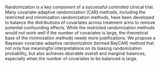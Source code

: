 Randomization is a key component of a successful controlled clinical trial. Many covariate-adaptive randomization (CAR) methods, including the restricted and minimization randomization methods, have been developed to balance the distributions of covariates across treatment arms to remove potential confounding effects. While the restricted randomization methods would not work well if the number of covariates is large, the theoretical base of the minimization methods needs more justifications. We propose a Bayesian covariate-adaptive randomization (termed BayCAR) method that not only has meaningful interpretations on its biasing randomization probability, but also achieves desirable overall and marginal balances, especially when the number of covariates to be balanced is large.
